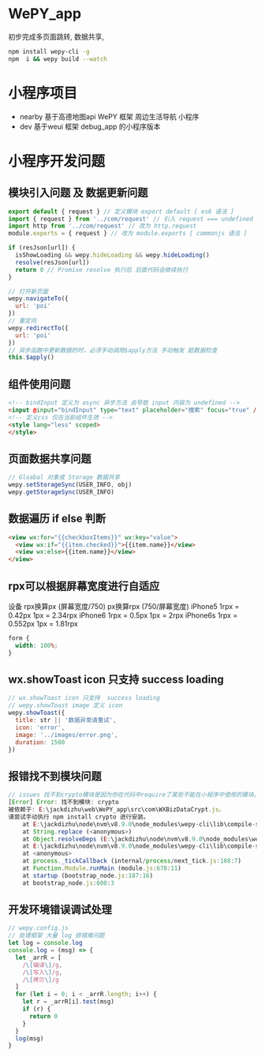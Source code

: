 # WePY_app

初步完成多页面跳转, 数据共享,
``` sh
npm install wepy-cli -g
npm  i && wepy build --watch
```

# 小程序项目

* nearby 基于高德地图api WePY 框架 周边生活导航 小程序
* dev 基于weui 框架 debug_app 的小程序版本

# 小程序开发问题

## 模块引入问题 及 数据更新问题

``` js
export default { request } // 定义模块 export default [ es6 语法 ]
import { request } from '../com/request' // 引入 request === undefined
import http from '../com/request' // 改为 http.request
module.exports = { request } // 改为 module.exports [ commonjs 语法 ]

if (resJson[url]) {
  isShowLoading && wepy.hideLoading && wepy.hideLoading()
  resolve(resJson[url])
  return 0 // Promise resolve 执行后 后面代码会继续执行
}

// 打开新页面
wepy.navigateTo({
  url: 'poi'
})
// 重定向
wepy.redirectTo({
  url: 'poi'
})
// 异步函数中更新数据的时，必须手动调用$apply方法 手动触发 脏数据检查
this.$apply()
```

## 组件使用问题

``` html
<!-- bindInput 定义为 async 异步方法 会导致 input 内容为 undefined -->
<input @input="bindInput" type="text" placeholder="搜索" focus="true" />
<!-- 定义css 仅在当前组件生效 -->
<style lang="less" scoped>
</style>
```

## 页面数据共享问题

``` js
// Gloabal 对象或 Storage 数据共享
wepy.setStorageSync(USER_INFO, obj)
wepy.getStorageSync(USER_INFO)
```

## 数据遍历 if else 判断

``` html
<view wx:for="{{checkboxItems}}" wx:key="value">
  <view wx:if="{{item.checked}}">{{item.name}}</view>
  <view wx:else>{{item.name}}</view>
</view>
```
## rpx可以根据屏幕宽度进行自适应

设备	rpx换算px (屏幕宽度/750)	px换算rpx (750/屏幕宽度)
iPhone5	1rpx = 0.42px	1px = 2.34rpx
iPhone6	1rpx = 0.5px	1px = 2rpx
iPhone6s	1rpx = 0.552px	1px = 1.81rpx
``` css
form {
  width: 100%;
}
```
## wx.showToast icon 只支持  success loading

``` js
// wx.showToast icon 只支持  success loading
// wepy.showToast image 定义 icon
wepy.showToast({
  title: str || '数据异常请重试',
  icon: 'error',
  image: '../images/error.png',
  duration: 1500
})
```

## 报错找不到模块问题

``` js
// issues 找不到crypto模块是因为你在代码中require了某些不能在小程序中使用的模块。
[Error] Error: 找不到模块: crypto
被依赖于: E:\jackdizhu\web\WePY_app\src\com\WXBizDataCrypt.js。
请尝试手动执行 npm install crypto 进行安装。
    at E:\jackdizhu\node\nvm\v8.9.0\node_modules\wepy-cli\lib\compile-script.js:98:31
    at String.replace (<anonymous>)
    at Object.resolveDeps (E:\jackdizhu\node\nvm\v8.9.0\node_modules\wepy-cli\lib\compile-script.js:46:21)
    at E:\jackdizhu\node\nvm\v8.9.0\node_modules\wepy-cli\lib\compile-script.js:270:27
    at <anonymous>
    at process._tickCallback (internal/process/next_tick.js:188:7)
    at Function.Module.runMain (module.js:678:11)
    at startup (bootstrap_node.js:187:16)
    at bootstrap_node.js:608:3
```

## 开发环境错误调试处理

``` js
// wepy.config.js
// 处理框架 大量 log 排错难问题
let log = console.log
console.log = (msg) => {
  let _arrR = [
    /\[编译\]/g,
    /\[写入\]/g,
    /\[拷贝\]/g
  ]
  for (let i = 0; i < _arrR.length; i++) {
    let r = _arrR[i].test(msg)
    if (r) {
      return 0
    }
  }
  log(msg)
}
```
